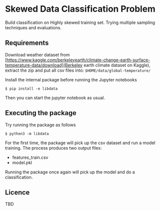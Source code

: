 # Skewed Data Classification Problem

Build classification on Highly skewed training set. Trying multiple 
sampling techniques and evaluations.

## Requirements

Download weather dataset from [https://www.kaggle.com/berkeleyearth/climate-change-earth-surface-temperature-data/download](Berkeley earth climate dataset on Kaggle), extract the zip and put all csv files 
into: `$HOME/data/global-temperature/`

Install the internal package before running the Jupyter notebooks 

```
$ pip install -e libdata
```

Then you can start the jupyter notebook as usual.

## Executing the package

Try running the package as follows

```
$ python3 -m libdata
```

For the first time, the package will pick up the csv dataset 
and run a model training. The process produces two output files:

- features_train.csv
- model.pkl

Running the package once again will pick up the model and do a classification.

## Licence

TBD
